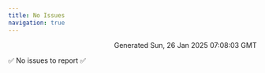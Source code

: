```yaml
---
title: No Issues
navigation: true
---
```


<p style="text-align:right;color:#cccs">
Generated Sun, 26 Jan 2025 07:08:03 GMT
</p>
<p>✅ No issues to report ✅</p>



